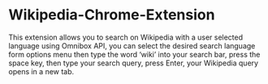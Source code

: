 # Wikipedia-Chrome-Extension
This extension allows you to search on Wikipedia with a user selected language using Omnibox API, you can select the desired search language form options menu then type the word ‘wiki’ into your search bar, press the space key, then type your search query, press Enter, your Wikipedia query opens in a new tab.
